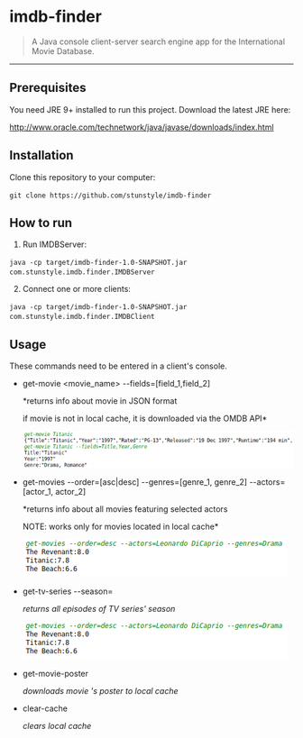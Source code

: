 # imdb-finder
> A Java console client-server search engine app for the International Movie Database.
<hr>

## Prerequisites
You need JRE 9+ installed to run this project.
Download the latest JRE here:

http://www.oracle.com/technetwork/java/javase/downloads/index.html
## Installation
Clone this repository to your computer:

`git clone https://github.com/stunstyle/imdb-finder`

## How to run
1. Run IMDBServer:


`java -cp target/imdb-finder-1.0-SNAPSHOT.jar com.stunstyle.imdb.finder.IMDBServer`

2. Connect one or more clients:


`java -cp target/imdb-finder-1.0-SNAPSHOT.jar com.stunstyle.imdb.finder.IMDBClient`

## Usage
These commands need to be entered in a client's console.
- get-movie <movie_name> --fields=[field_1,field_2]

   *returns info about movie in JSON format
   
   if movie is not in local cache, it is downloaded via the OMDB API*
   
   ![get-movie-example](assets/get-movie-example.png?raw=true "Example for get-movie")

- get-movies --order=[asc|desc] --genres=[genre_1, genre_2] --actors=[actor_1, actor_2]

   *returns info about all movies featuring selected actors
   
   NOTE: works only for movies located in local cache*
   
   ![get-movies-example](assets/get-movies-example.png?raw=true "Example for get-movies")
- get-tv-series <name> --season=<value>

   *returns all episodes of <name> TV series' <value> season*
  
   ![get-tv-series-example](assets/get-movies-example.png?raw=true "Example for get-tv-series")
- get-movie-poster <name>

   *downloads movie <name>'s poster to local cache*
- clear-cache

   *clears local cache*
